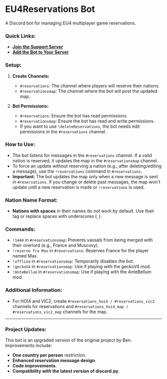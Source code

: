 # EU4Reservations Bot

A Discord bot for managing EU4 multiplayer game reservations.

### Quick Links:
- **[Join the Support Server](https://discord.gg/zcu5aFwKGf)**
- **[Add the Bot to Your Server](https://discord.com/oauth2/authorize?client_id=733588874500243486&scope=bot)**

### Setup:
1. **Create Channels:**
   - `#reservations`: The channel where players will reserve their nations.
   - `#reservationsmap`: The channel where the bot will post the updated map.

2. **Bot Permissions:**
   - `#reservations`: Ensure the bot has read permissions.
   - `#reservationsmap`: Ensure the bot has read and write permissions.
   - If you want to use `!deleteReservations`, the bot needs edit permissions in the `#reservations` channel.

### How to Use:
- The bot listens for messages in the `#reservations` channel. If a valid nation is reserved, it updates the map in the `#reservationsmap` channel.
- To force an update without reserving a nation (e.g., after deleting/editing a message), use the `!reservations` command in `#reservations`.
- **Important:** The bot updates the map only when a new message is sent in `#reservations`. If you change or delete past messages, the map won't update until a new reservation is made or `!reservations` is used.

### Nation Name Format:
- **Nations with spaces** in their names do not work by default. Use their tag or replace spaces with underscores (`_`).

### Commands:
- `!1444` in `#reservationsmap`: Prevents vassals from being merged with their overlord (e.g., France and Muscovy).
- `!reserve fra Max` in `#reservations`: Reserves France for the player named Max.
- `!offline` in `#reservationsmap`: Temporarily disables the bot.
- `!geckoV4` in `#reservationsmap`: Use if playing with the geckoV4 mod.
- `!AnteBellum` in `#reservationsmap`: Use if playing with the AnteBellum mod.

### Additional Information:
- For HOI4 and VIC2, create `#reservations_hoi4 / #reservations_vic2` channels for reservations and `#reservations_hoi4_map / #reservations_vic2_map` channels for the map.

---

### Project Updates:
This bot is an upgraded version of the original project by Ben. Improvements include:
- **One country per person** restriction.
- **Enhanced reservation message design**.
- **Code improvements**.
- **Compatibility with the latest version of discord.py**.
